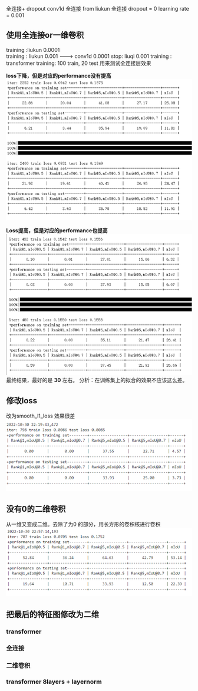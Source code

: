 全连接+ dropout
conv1d
全连接 from liukun
全连接 dropout = 0
learning rate = 0.001

## 使用全连接or一维卷积
training :liukun 0.0001    
training : liukun  0.001  ---> conv1d 0.0001
stop: liuqi 0.001
training : transformer
training: 100 train, 20 test  用来测试全连接层效果


**loss下降，但是对应的performance没有提高**
![mlp](https://raw.githubusercontent.com/LIUQI-creat/pic/main/20221028154001.png)

**Loss提高，但是对应的performance也提高**
![](https://raw.githubusercontent.com/LIUQI-creat/pic/main/20221028155221.png)
最终结果，最好的是 **30** 左右。
分析：在训练集上的拟合的效果不应该这么差。

## 修改loss
改为smooth_l1_loss 
效果很差
![](https://raw.githubusercontent.com/LIUQI-creat/pic/main/20221031132851.png)
##  没有0的二维卷积
从一维又变成二维。去除了为0 的部分，用长方形的卷积核进行卷积
![](https://raw.githubusercontent.com/LIUQI-creat/pic/main/20221031133005.png)

## 把最后的特征图修改为二维
### transformer
### 全连接
### 二维卷积
### transformer  8layers + layernorm
### 


<!--stackedit_data:
eyJoaXN0b3J5IjpbLTEwNDY2MTc5MTcsMTkwNjM5ODc3MCwtMT
UzODcxMjI5OCwxNTY4MjI4OTE0LDE1NTExMzQxMTQsLTE4OTUz
ODc0OTgsMzA5NDkzNDEsLTE5MDk2MzYwMjgsLTE1MDk2MTU4OT
UsODk4NjkzNDUxLC04NDA0OTM3MzZdfQ==
-->